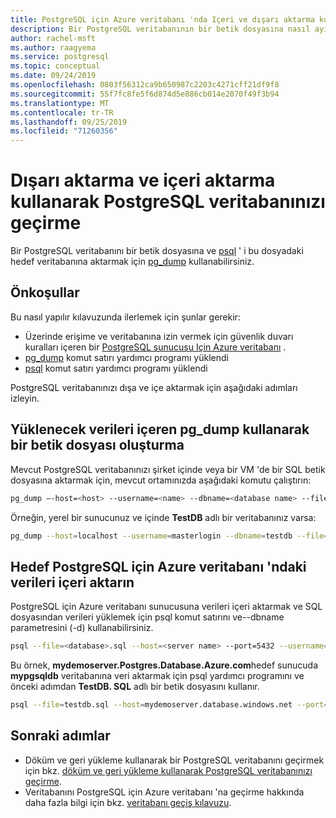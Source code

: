 ```yaml
---
title: PostgreSQL için Azure veritabanı 'nda Içeri ve dışarı aktarma kullanarak bir veritabanını geçirme-tek sunucu
description: Bir PostgreSQL veritabanının bir betik dosyasına nasıl ayıklanacağını ve verilerin hedef veritabanına bu dosyadan nasıl aktarılacağını açıklar.
author: rachel-msft
ms.author: raagyema
ms.service: postgresql
ms.topic: conceptual
ms.date: 09/24/2019
ms.openlocfilehash: 0803f56312ca9b650987c2203c4271cff21df9f8
ms.sourcegitcommit: 55f7fc8fe5f6d874d5e886cb014e2070f49f3b94
ms.translationtype: MT
ms.contentlocale: tr-TR
ms.lasthandoff: 09/25/2019
ms.locfileid: "71260356"
---
```

# <a name="migrate-your-postgresql-database-using-export-and-import"></a>Dışarı aktarma ve içeri aktarma kullanarak PostgreSQL veritabanınızı geçirme
Bir PostgreSQL veritabanını bir betik dosyasına ve [psql](https://www.postgresql.org/docs/current/static/app-psql.html) ' i bu dosyadaki hedef veritabanına aktarmak için [pg_dump](https://www.postgresql.org/docs/current/static/app-pgdump.html) kullanabilirsiniz.

## <a name="prerequisites"></a>Önkoşullar
Bu nasıl yapılır kılavuzunda ilerlemek için şunlar gerekir:
- Üzerinde erişime ve veritabanına izin vermek için güvenlik duvarı kuralları içeren bir [PostgreSQL sunucusu Için Azure veritabanı](quickstart-create-server-database-portal.md) .
- [pg_dump](https://www.postgresql.org/docs/current/static/app-pgdump.html) komut satırı yardımcı programı yüklendi
- [psql](https://www.postgresql.org/docs/current/static/app-psql.html) komut satırı yardımcı programı yüklendi

PostgreSQL veritabanınızı dışa ve içe aktarmak için aşağıdaki adımları izleyin.

## <a name="create-a-script-file-using-pg_dump-that-contains-the-data-to-be-loaded"></a>Yüklenecek verileri içeren pg_dump kullanarak bir betik dosyası oluşturma
Mevcut PostgreSQL veritabanınızı şirket içinde veya bir VM 'de bir SQL betik dosyasına aktarmak için, mevcut ortamınızda aşağıdaki komutu çalıştırın:
```bash
pg_dump –-host=<host> --username=<name> --dbname=<database name> --file=<database>.sql
```
Örneğin, yerel bir sunucunuz ve içinde **TestDB** adlı bir veritabanınız varsa:
```bash
pg_dump --host=localhost --username=masterlogin --dbname=testdb --file=testdb.sql
```

## <a name="import-the-data-on-target-azure-database-for-postgresql"></a>Hedef PostgreSQL için Azure veritabanı 'ndaki verileri içeri aktarın
PostgreSQL için Azure veritabanı sunucusuna verileri içeri aktarmak ve SQL dosyasından verileri yüklemek için psql komut satırını ve--dbname parametresini (-d) kullanabilirsiniz.
```bash
psql --file=<database>.sql --host=<server name> --port=5432 --username=<user@servername> --dbname=<target database name>
```
Bu örnek, **mydemoserver.Postgres.Database.Azure.com**hedef sunucuda **mypgsqldb** veritabanına veri aktarmak için psql yardımcı programını ve önceki adımdan **TestDB. SQL** adlı bir betik dosyasını kullanır.
```bash
psql --file=testdb.sql --host=mydemoserver.database.windows.net --port=5432 --username=mylogin@mydemoserver --dbname=mypgsqldb
```

## <a name="next-steps"></a>Sonraki adımlar
- Döküm ve geri yükleme kullanarak bir PostgreSQL veritabanını geçirmek için bkz. [döküm ve geri yükleme kullanarak PostgreSQL veritabanınızı geçirme](howto-migrate-using-dump-and-restore.md).
- Veritabanını PostgreSQL için Azure veritabanı 'na geçirme hakkında daha fazla bilgi için bkz. [veritabanı geçiş kılavuzu](https://aka.ms/datamigration). 
